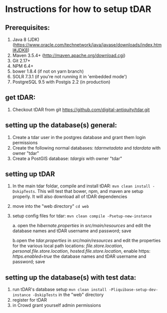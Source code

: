 # Instructions for how to setup tDAR

## Prerequisites:
1. Java 8 (JDK) (https://www.oracle.com/technetwork/java/javase/downloads/index.html#JDK8)
2. Maven 3.5.4+ (http://maven.apache.org/download.cgi)
3. Git 2.17+
4. NPM 6.4+
5. bower 1.8.4 (if not on yarn branch)
6. SOLR 7.3.1 (if you're not running it in 'embedded mode')
7. PostgreSQL 9.5 with Postgis 2.2 (in production)



## get tDAR:

1. Checkout tDAR from git https://github.com/digital-antiquity/tdar.git

## setting up the database(s) general:

1. Create a tdar user in the postgres database and grant them login permissions
2. Create the following normal databases: *tdarmetadata* and *tdardata* with owner "tdar"
3. Create a PostGIS database: *tdargis* with owner "tdar"

## setting up tDAR

1. In the main tdar foldar, compile and install tDAR: `mvn clean install -DskipTests`.  This will test that bower, npm, and maven are setup properly. It will also download all of tDAR dependencies
2. move into the "web directory" `cd web`
3. setup config files for tdar: `mvn clean compile -Psetup-new-instance`
    
    a. open the *hibernate.properties* in *src/main/resources* and edit the database names and tDAR username and password; save
    
    b.open the *tdar.properties* in *src/main/resources* and edit the properties for the various local path locations: *file.store.location*, *personal.file.store.location*, *hosted.file.store.location*, enable https: *https.enabled=true* the database names and tDAR username and password; save 


## setting up the database(s) with test data:

1. run tDAR's database setup `mvn clean install -Pliquibase-setup-dev-instance -DskipTests` in the "web" directory
2. register for tDAR
3. in Crowd grant yourself admin permissions
